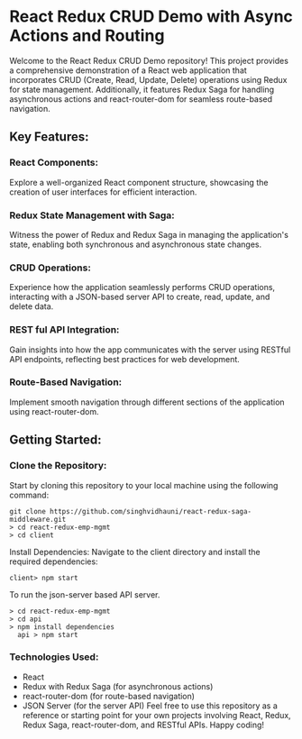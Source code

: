 
# React Redux CRUD Demo with Async Actions and Routing

Welcome to the React Redux CRUD Demo repository! This project provides a comprehensive demonstration of a React web application that incorporates CRUD (Create, Read, Update, Delete) operations using Redux for state management. Additionally, it features Redux Saga for handling asynchronous actions and react-router-dom for seamless route-based navigation.

## Key Features:

### React Components: 
Explore a well-organized React component structure, showcasing the creation of user interfaces for efficient interaction.

### Redux State Management with Saga:

Witness the power of Redux and Redux Saga in managing the application's state, enabling both synchronous and asynchronous state changes.

### CRUD Operations:

Experience how the application seamlessly performs CRUD operations, interacting with a JSON-based server API to create, read, update, and delete data.

### REST ful API Integration:

Gain insights into how the app communicates with the server using RESTful API endpoints, reflecting best practices for web development.

### Route-Based Navigation:

Implement smooth navigation through different sections of the application using react-router-dom.

## Getting Started:

### Clone the Repository:

Start by cloning this repository to your local machine using the following command:

```
git clone https://github.com/singhvidhauni/react-redux-saga-middleware.git
> cd react-redux-emp-mgmt
> cd client
```
Install Dependencies: Navigate to the client directory and install the required dependencies:

```
client> npm start
```

To run the json-server based API server. 
```
> cd react-redux-emp-mgmt
> cd api
> npm install dependencies
  api > npm start
```
### Technologies Used:

- React
- Redux with Redux Saga (for asynchronous actions)
- react-router-dom (for route-based navigation)
- JSON Server (for the server API)
  Feel free to use this repository as a reference or starting point for your own projects involving React, Redux, Redux Saga, react-router-dom, and RESTful APIs. Happy coding!

